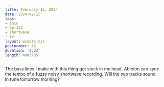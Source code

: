 ```yaml
---
title: February 15, 2024
date: 2024-02-15
tags:
- 1min
- ep-133
- shortwave
- te
layout: minute.njk
postnumber: 46
duration: '2:03'
length: 4903705
---
```

The bass lines I make with this thing get stuck in my head. Ableton can sync the tempo of a fuzzy noisy shortwave recording. Will the two tracks sound in tune tomorrow morning? 




